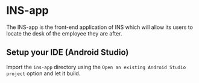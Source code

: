 # INS-app
The INS-app is the front-end application of INS which will allow its users to locate the desk of the employee they are after.

## Setup your IDE (Android Studio)
Import the `ins-app` directory using the `Open an existing Android Studio project` option and let it build.
